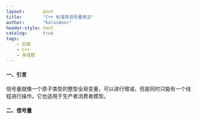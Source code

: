```yaml
---
layout:       post
title:        "C++ 标准库信号量用法"
author:       "KalosAner"
header-style: text
catalog:      true
tags:
    - 后端
    - C++
    - 多线程
---
```


#### 一、引言

信号量就像一个原子类型的整型全局变量，可以进行增减，但是同时只能有一个线程进行操作。它也适用于生产者消费者模型。

#### 二、信号量
